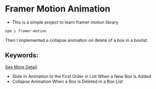 # Framer Motion Animation
- This is a simple project to learn framer motion library

```bash
npm i framer-motion
```

Then I implemented a collapse animation on delete of a box in a boxlist.

## Keywords:
[See More Detail](./src/BoxList.js)

- Slide In Animation to the First Order in List When a New Box is Added
- Collapse Animation When a Box is Deleted in a Box List

